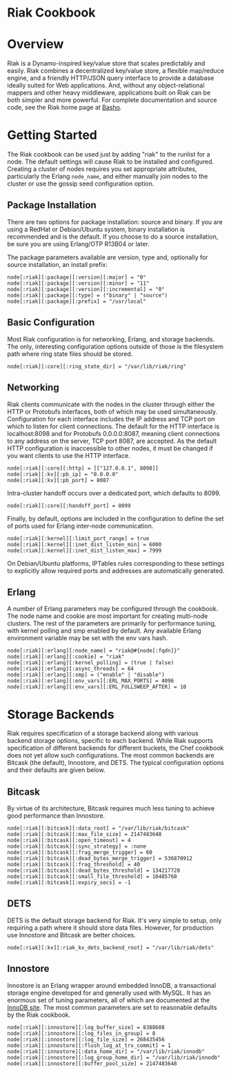 Riak Cookbook
=============

Overview
========

Riak is a Dynamo-inspired key/value store that scales predictably and easily.  Riak combines a decentralized key/value store, a flexible map/reduce engine, and a friendly HTTP/JSON query interface to provide a database ideally suited for Web applications. And, without any object-relational mappers and other heavy middleware, applications built on Riak can be both simpler and more powerful.  For complete documentation and source code, see the Riak home page at [Basho][1].


Getting Started
===============

The Riak cookbook can be used just by adding "riak" to the runlist for a node.  The default settings will cause Riak to be installed and configured.  Creating a cluster of nodes requires you set appropriate attributes, particularly the Erlang `node_name`, and either manually join nodes to the cluster or use the gossip seed configuration option.


Package Installation
--------------------

There are two options for package installation: source and binary.  If you are using a RedHat or Debian/Ubuntu system, binary installation is recommended and is the default.  If you choose to do a source installation, be sure you are using Erlang/OTP R13B04 or later.

The package parameters available are version, type and, optionally for source installation, an install prefix:

	node[:riak][:package][:version][:major] = "0"
	node[:riak][:package][:version][:minor] = "11"
	node[:riak][:package][:version][:incremental] = "0"
	node[:riak][:package][:type] = ("binary" | "source")
	node[:riak][:package][:prefix] = "/usr/local"


Basic Configuration
-------------------

Most Riak configuration is for networking, Erlang, and storage backends.  The only, interesting configuration options outside of those is the filesystem path where ring state files should be stored.

	node[:riak][:core][:ring_state_dir] = "/var/lib/riak/ring"


Networking
----------

Riak clients communicate with the nodes in the cluster through either the HTTP or Protobufs interfaces, both of which may be used simultaneously.  Configuration for each interface includes the IP address and TCP port on which to listen for client connections.  The default for the HTTP interface is localhost:8098 and for Protobufs 0.0.0.0:8087, meaning client connections to any address on the server, TCP port 8087, are accepted.  As the default HTTP configuration is inaccessible to other nodes, it must be changed if you want clients to use the HTTP interface.

	node[:riak][:core][:http] = [["127.0.0.1", 8098]]
	node[:riak][:kv][:pb_ip] = "0.0.0.0"
	node[:riak][:kv][:pb_port] = 8087

Intra-cluster handoff occurs over a dedicated port, which defaults to 8099.

	node[:riak][:core][:handoff_port] = 8099

Finally, by default, options are included in the configuration to define the set of ports used for Erlang inter-node communication.  

	node[:riak][:kernel][:limit_port_range] = true
	node[:riak][:kernel][:inet_dist_listen_min] = 6000
	node[:riak][:kernel][:inet_dist_listen_max] = 7999

On Debian/Ubuntu platforms, IPTables rules corresponding to these settings to explicitly allow required ports and addresses are automatically generated.


Erlang
------

A number of Erlang parameters may be configured through the cookbook.  The node name and cookie are most important for creating multi-node clusters.  The rest of the parameters are primarily for performance tuning, with kernel polling and smp enabled by default.  Any available Erlang environment variable may be set with the env vars hash. 

	node[:riak][:erlang][:node_name] = "riak@#{node[:fqdn]}"
	node[:riak][:erlang][:cookie] = "riak"
	node[:riak][:erlang][:kernel_polling] = (true | false)
	node[:riak][:erlang][:async_threads] = 64
	node[:riak][:erlang][:smp] = ("enable" | "disable")
	node[:riak][:erlang][:env_vars][:ERL_MAX_PORTS] = 4096
    node[:riak][:erlang][:env_vars][:ERL_FULLSWEEP_AFTER] = 10


Storage Backends
================

Riak requires specification of a storage backend along with various backend storage options, specific to each backend.  While Riak supports specification of different backends for different buckets, the Chef cookbook does not yet allow such configurations.  The most common backends are Bitcask (the default), Innostore, and DETS.  The typical configuration options and their defaults are given below.


Bitcask
-------

By virtue of its architecture, Bitcask requires much less tuning to achieve good performance than Innostore.

	node[:riak][:bitcask][:data_root] = "/var/lib/riak/bitcask"
	node[:riak][:bitcask][:max_file_size] = 2147483648
	node[:riak][:bitcask][:open_timeout] = 4
	node[:riak][:bitcask][:sync_strategy] = :none
	node[:riak][:bitcask][:frag_merge_trigger] = 60
	node[:riak][:bitcask][:dead_bytes_merge_trigger] = 536870912
	node[:riak][:bitcask][:frag_threshold] = 40
	node[:riak][:bitcask][:dead_bytes_threshold] = 134217728
	node[:riak][:bitcask][:small_file_threshold] = 10485760
	node[:riak][:bitcask][:expiry_secs] = -1


DETS
----

DETS is the default storage backend for Riak.  It's very simple to setup, only requiring a path where it should store data files.  However, for production use Innostore and Bitcask are better choices.

	node[:riak][:kv][:riak_kv_dets_backend_root] = "/var/lib/riak/dets"
	

Innostore
---------

Innostore is an Erlang wrapper around embedded InnoDB, a transactional storage engine developed for and generally used with MySQL.  It has an enormous set of tuning parameters, all of which are documented at the [InnoDB site][2].  The most common parameters are set to reasonable defaults by the Riak cookbook.

	node[:riak][:innostore][:log_buffer_size] = 8388608
	node[:riak][:innostore][:log_files_in_group] = 8
	node[:riak][:innostore][:log_file_size] = 268435456
	node[:riak][:innostore][:flush_log_at_trx_commit] = 1
	node[:riak][:innostore][:data_home_dir] = "/var/lib/riak/innodb"
	node[:riak][:innostore][:log_group_home_dir] = "/var/lib/riak/innodb"
	node[:riak][:innostore][:buffer_pool_size] = 2147483648


[1]: http://basho.com/
[2]: http://www.innodb.com/doc/embedded_innodb-1.0/#config-vars
